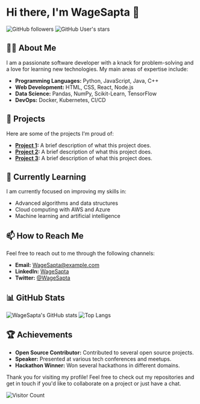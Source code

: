 # Hi there, I'm WageSapta 👋

![GitHub followers](https://img.shields.io/github/followers/WageSapta?label=Follow&style=social)
![GitHub User's stars](https://img.shields.io/github/stars/WageSapta?affiliations=OWNER%2CCOLLABORATOR&style=social)

## 👨‍💻 About Me

I am a passionate software developer with a knack for problem-solving and a love for learning new technologies. My main areas of expertise include:
- **Programming Languages:** Python, JavaScript, Java, C++
- **Web Development:** HTML, CSS, React, Node.js
- **Data Science:** Pandas, NumPy, Scikit-Learn, TensorFlow
- **DevOps:** Docker, Kubernetes, CI/CD

## 🚀 Projects

Here are some of the projects I'm proud of:
- **[Project 1](https://github.com/WageSapta/project1):** A brief description of what this project does.
- **[Project 2](https://github.com/WageSapta/project2):** A brief description of what this project does.
- **[Project 3](https://github.com/WageSapta/project3):** A brief description of what this project does.

## 🌱 Currently Learning

I am currently focused on improving my skills in:
- Advanced algorithms and data structures
- Cloud computing with AWS and Azure
- Machine learning and artificial intelligence

## 📫 How to Reach Me

Feel free to reach out to me through the following channels:
- **Email:** WageSapta@example.com
- **LinkedIn:** [WageSapta](https://www.linkedin.com/in/WageSapta/)
- **Twitter:** [@WageSapta](https://twitter.com/WageSapta)

## 📊 GitHub Stats

![WageSapta's GitHub stats](https://github-readme-stats.vercel.app/api?username=WageSapta&show_icons=true&theme=radical)
![Top Langs](https://github-readme-stats.vercel.app/api/top-langs/?username=WageSapta&layout=compact&theme=radical)

## 🏆 Achievements

- **Open Source Contributor:** Contributed to several open source projects.
- **Speaker:** Presented at various tech conferences and meetups.
- **Hackathon Winner:** Won several hackathons in different domains.

Thank you for visiting my profile! Feel free to check out my repositories and get in touch if you'd like to collaborate on a project or just have a chat.

![Visitor Count](https://profile-counter.glitch.me/WageSapta/count.svg)
